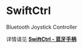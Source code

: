 # SwiftCtrl

Bluetooth Joystick Controller

详情请见 [**SwiftCtrl - 蓝牙手柄**](https://wiki-power.com/SwiftCtrl-%E8%93%9D%E7%89%99%E6%89%8B%E6%9F%84)
